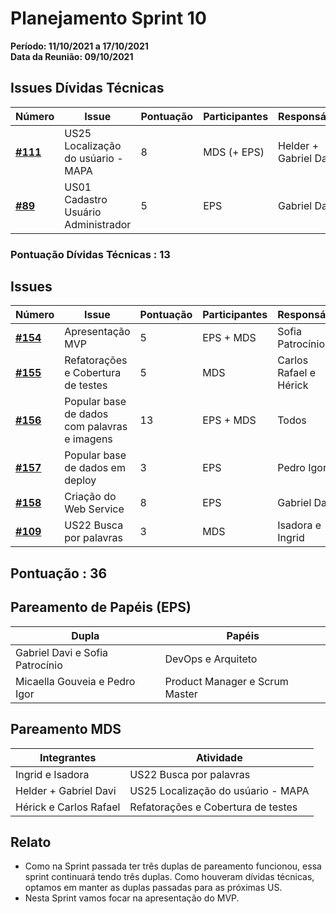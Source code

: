 # Planejamento Sprint 10

**Período: 11/10/2021 a 17/10/2021**<br>
**Data da Reunião: 09/10/2021**

## Issues Dívidas Técnicas

| Número | Issue | Pontuação | Participantes | Responsável |
|--------|-------|-----------|---------------|-------------|
| [**#111**](https://github.com/fga-eps-mds/2021.1-Multilind-Docs/issues/111) | US25 Localização do usúario - MAPA | 8 | MDS (+ EPS) | Helder + Gabriel Davi |
| [**#89**](https://github.com/fga-eps-mds/2021.1-Multilind-Docs/issues/89) | US01 Cadastro Usuário Administrador | 5 | EPS | Gabriel Davi |

### Pontuação Dívidas Técnicas : 13

## Issues
| Número | Issue | Pontuação | Participantes | Responsável |
|--------|-------|-----------|---------------|-------------|
| [**#154**](https://github.com/fga-eps-mds/2021.1-Multilind-Docs/issues/154) | Apresentação MVP | 5 | EPS + MDS | Sofia Patrocínio |
| [**#155**](https://github.com/fga-eps-mds/2021.1-Multilind-Docs/issues/155) | Refatorações e Cobertura de testes | 5 | MDS | Carlos Rafael e Hérick |
| [**#156**](https://github.com/fga-eps-mds/2021.1-Multilind-Docs/issues/156) | Popular base de dados com palavras e imagens | 13 | EPS + MDS | Todos |
| [**#157**](https://github.com/fga-eps-mds/2021.1-Multilind-Docs/issues/157) | Popular base de dados em deploy | 3 | EPS | Pedro Igor |
| [**#158**](https://github.com/fga-eps-mds/2021.1-Multilind-Docs/issues/158) | Criação do Web Service | 8 | EPS | Gabriel Davi |
| [**#109**](https://github.com/fga-eps-mds/2021.1-Multilind-Docs/issues/109) | US22 Busca por palavras | 3 | MDS | Isadora e Ingrid |

## Pontuação : 36

## Pareamento de Papéis (EPS)
| Dupla | Papéis |
|-------|--------|
| Gabriel Davi e Sofia Patrocínio | DevOps e Arquiteto |
| Micaella Gouveia e Pedro Igor | Product Manager e Scrum Master |

## Pareamento MDS
| Integrantes | Atividade |
|-------------|-----------|
| Ingrid e Isadora | US22 Busca por palavras |
| Helder + Gabriel Davi | US25 Localização do usúario - MAPA |
| Hérick e  Carlos Rafael | Refatorações e Cobertura de testes |


## Relato
* Como na Sprint passada ter três duplas de pareamento funcionou, essa sprint continuará tendo três duplas. Como houveram dívidas técnicas, optamos em manter as duplas passadas para as próximas US.
* Nesta Sprint vamos focar na apresentação do MVP.
